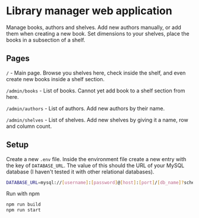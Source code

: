 # Library manager web application

Manage books, authors and shelves. 
Add new authors manually, or add them when creating a new book. Set dimensions to your shelves, place the books in a subsection of a shelf.

## Pages

`/` - Main page. Browse you shelves here, check inside the shelf, and even create new books inside a shelf section.

`/admin/books` - List of books. Cannot yet add book to a shelf section from here.

`/admin/authors` - List of authors. Add new authors by their name.

`/admin/shelves` - List of shelves. Add new shelves by giving it a name, row and column count.


## Setup

Create a new `.env` file. Inside the environment file create a new entry with the key of `DATABASE_URL`. The value of this should the URL of your MySQL database (I haven't tested it with other relational databases).
```bash
DATABASE_URL=mysql://[username]:[password]@[host]:[port]/[db_name]?schema=public
```

Run with npm
```bash
npm run build
npm run start
```